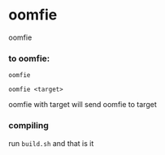 # oomfie
oomfie
### to oomfie:
```
oomfie
```
```
oomfie <target>
```
oomfie with target will send oomfie to target
### compiling
run `build.sh` and that is it